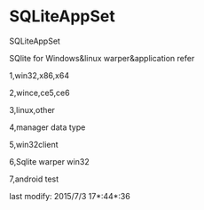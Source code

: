 ﻿SQLiteAppSet
===============

SQLiteAppSet


SQlite for Windows&linux
warper&application refer

1,win32,x86,x64

2,wince,ce5,ce6

3,linux,other

4,manager data type

5,win32client

6,Sqlite warper win32

7,android test

last modify:
	2015/7/3 17*:44*:36 